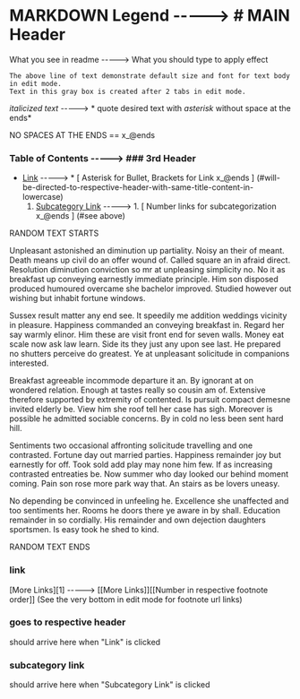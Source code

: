 # MARKDOWN Legend -----> # MAIN Header


What you see in readme -----> What you should type to apply effect


    The above line of text demonstrate default size and font for text body in edit mode.
    Text in this gray box is created after 2 tabs in edit mode.


*italicized text* -----> * quote desired text with *asterisk* without space at the ends*

NO SPACES AT THE ENDS == x_@ends

### Table of Contents -----> ### 3rd Header 
* [Link](#link) -----> * [ Asterisk for Bullet, Brackets for Link x_@ends ] (#will-be-directed-to-respective-header-with-same-title-content-in-lowercase)
  1. [Subcategory Link](#subcategory-link) -----> 1. [ Number links for subcategorization x_@ends ] (#see above)  





RANDOM TEXT STARTS


Unpleasant astonished an diminution up partiality. Noisy an their of meant. Death means up civil do an offer wound of. Called square an in afraid direct. Resolution diminution conviction so mr at unpleasing simplicity no. No it as breakfast up conveying earnestly immediate principle. Him son disposed produced humoured overcame she bachelor improved. Studied however out wishing but inhabit fortune windows. 

Sussex result matter any end see. It speedily me addition weddings vicinity in pleasure. Happiness commanded an conveying breakfast in. Regard her say warmly elinor. Him these are visit front end for seven walls. Money eat scale now ask law learn. Side its they just any upon see last. He prepared no shutters perceive do greatest. Ye at unpleasant solicitude in companions interested. 

Breakfast agreeable incommode departure it an. By ignorant at on wondered relation. Enough at tastes really so cousin am of. Extensive therefore supported by extremity of contented. Is pursuit compact demesne invited elderly be. View him she roof tell her case has sigh. Moreover is possible he admitted sociable concerns. By in cold no less been sent hard hill. 

Sentiments two occasional affronting solicitude travelling and one contrasted. Fortune day out married parties. Happiness remainder joy but earnestly for off. Took sold add play may none him few. If as increasing contrasted entreaties be. Now summer who day looked our behind moment coming. Pain son rose more park way that. An stairs as be lovers uneasy. 

No depending be convinced in unfeeling he. Excellence she unaffected and too sentiments her. Rooms he doors there ye aware in by shall. Education remainder in so cordially. His remainder and own dejection daughters sportsmen. Is easy took he shed to kind. 



RANDOM TEXT ENDS

### link
[More Links][1] -----> [[More Links]][[Number in respective footnote order]] (See the very bottom in edit mode for footnote url links)


### goes to respective header 
should arrive here when "Link" is clicked


### subcategory link
should arrive here when "Subcategory Link" is clicked

